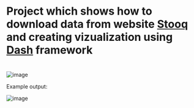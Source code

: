 # Project which shows how to download data from website [Stooq](https://stooq.pl/) and creating vizualization using [Dash](https://plotly.com/dash/) framework <h1>
  
  ![image](https://user-images.githubusercontent.com/60892908/133136433-3563ffe5-3145-466f-b3ca-ee33b9c02fff.png)

Example output:
  
  ![image](https://user-images.githubusercontent.com/60892908/133137027-51b721d4-2b7c-46b6-b125-b88e98a08c0b.png)
